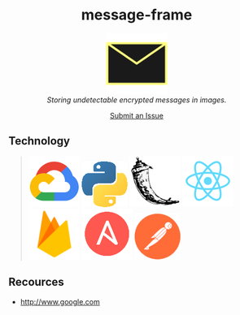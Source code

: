 <h1 align="center">message-frame</h1>
<p align="center">
  <img src="frontend/src/resources/envelope-with-background.png" alt="angular-logo" width="120px" height="120px"/>
  <br>
  <i>Storing undetectable encrypted messages in images. 
  </i>
</p>


<p align="center">
  <a href="https://github.com/angular/angular/issues">Submit an Issue</a>
</p>




## Technology
> ![GCloud](doc/readme_images/gcloud.png) ![Python](doc/readme_images/python.png) ![Flask](doc/readme_images/flask.png) ![React](doc/readme_images/react.png) ![Firebase](doc/readme_images/firebase.png) ![Ansible](doc/readme_images/ansible.png) ![Postman](doc/readme_images/postman.png)  



## Recources
* http://www.google.com